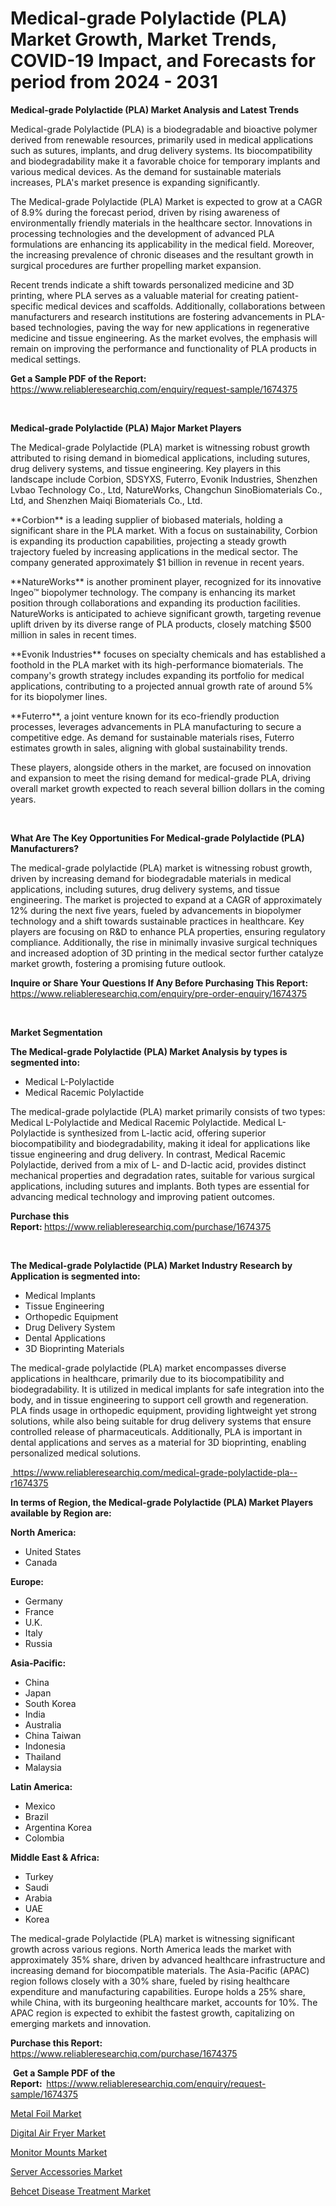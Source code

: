 <p><h1>Medical-grade Polylactide (PLA) Market Growth, Market Trends, COVID-19 Impact, and Forecasts for period from 2024 - 2031</h1></p><p><strong>Medical-grade Polylactide (PLA) Market Analysis and Latest Trends</strong></p>
<p><p>Medical-grade Polylactide (PLA) is a biodegradable and bioactive polymer derived from renewable resources, primarily used in medical applications such as sutures, implants, and drug delivery systems. Its biocompatibility and biodegradability make it a favorable choice for temporary implants and various medical devices. As the demand for sustainable materials increases, PLA's market presence is expanding significantly.</p><p>The Medical-grade Polylactide (PLA) Market is expected to grow at a CAGR of 8.9% during the forecast period, driven by rising awareness of environmentally friendly materials in the healthcare sector. Innovations in processing technologies and the development of advanced PLA formulations are enhancing its applicability in the medical field. Moreover, the increasing prevalence of chronic diseases and the resultant growth in surgical procedures are further propelling market expansion.</p><p>Recent trends indicate a shift towards personalized medicine and 3D printing, where PLA serves as a valuable material for creating patient-specific medical devices and scaffolds. Additionally, collaborations between manufacturers and research institutions are fostering advancements in PLA-based technologies, paving the way for new applications in regenerative medicine and tissue engineering. As the market evolves, the emphasis will remain on improving the performance and functionality of PLA products in medical settings.</p></p>
<p><strong>Get a Sample PDF of the Report:&nbsp;</strong> <a href="https://www.reliableresearchiq.com/enquiry/request-sample/1674375?utm_campaign=1870&utm_medium=2&utm_source=Github&utm_content=ia&utm_term=24122024&utm_id=medical-grade-polylactide-pla">https://www.reliableresearchiq.com/enquiry/request-sample/1674375</a></p>
<p>&nbsp;</p>
<p><strong>Medical-grade Polylactide (PLA) Major Market Players</strong></p>
<p><p>The Medical-grade Polylactide (PLA) market is witnessing robust growth attributed to rising demand in biomedical applications, including sutures, drug delivery systems, and tissue engineering. Key players in this landscape include Corbion, SDSYXS, Futerro, Evonik Industries, Shenzhen Lvbao Technology Co., Ltd, NatureWorks, Changchun SinoBiomaterials Co., Ltd, and Shenzhen Maiqi Biomaterials Co., Ltd.</p><p>**Corbion** is a leading supplier of biobased materials, holding a significant share in the PLA market. With a focus on sustainability, Corbion is expanding its production capabilities, projecting a steady growth trajectory fueled by increasing applications in the medical sector. The company generated approximately $1 billion in revenue in recent years.</p><p>**NatureWorks** is another prominent player, recognized for its innovative Ingeo™ biopolymer technology. The company is enhancing its market position through collaborations and expanding its production facilities. NatureWorks is anticipated to achieve significant growth, targeting revenue uplift driven by its diverse range of PLA products, closely matching $500 million in sales in recent times.</p><p>**Evonik Industries** focuses on specialty chemicals and has established a foothold in the PLA market with its high-performance biomaterials. The company's growth strategy includes expanding its portfolio for medical applications, contributing to a projected annual growth rate of around 5% for its biopolymer lines.</p><p>**Futerro**, a joint venture known for its eco-friendly production processes, leverages advancements in PLA manufacturing to secure a competitive edge. As demand for sustainable materials rises, Futerro estimates growth in sales, aligning with global sustainability trends.</p><p>These players, alongside others in the market, are focused on innovation and expansion to meet the rising demand for medical-grade PLA, driving overall market growth expected to reach several billion dollars in the coming years.</p></p>
<p>&nbsp;</p>
<p><strong>What Are The Key Opportunities For Medical-grade Polylactide (PLA) Manufacturers?</strong></p>
<p><p>The medical-grade polylactide (PLA) market is witnessing robust growth, driven by increasing demand for biodegradable materials in medical applications, including sutures, drug delivery systems, and tissue engineering. The market is projected to expand at a CAGR of approximately 12% during the next five years, fueled by advancements in biopolymer technology and a shift towards sustainable practices in healthcare. Key players are focusing on R&D to enhance PLA properties, ensuring regulatory compliance. Additionally, the rise in minimally invasive surgical techniques and increased adoption of 3D printing in the medical sector further catalyze market growth, fostering a promising future outlook.</p></p>
<p><strong>Inquire or Share Your Questions If Any Before Purchasing This Report:</strong> <a href="https://www.reliableresearchiq.com/enquiry/pre-order-enquiry/1674375?utm_campaign=1870&utm_medium=2&utm_source=Github&utm_content=ia&utm_term=24122024&utm_id=medical-grade-polylactide-pla">https://www.reliableresearchiq.com/enquiry/pre-order-enquiry/1674375</a></p>
<p>&nbsp;</p>
<p><strong>Market Segmentation</strong></p>
<p><strong>The Medical-grade Polylactide (PLA) Market Analysis by types is segmented into:</strong></p>
<p><ul><li>Medical L-Polylactide</li><li>Medical Racemic Polylactide</li></ul></p>
<p><p>The medical-grade polylactide (PLA) market primarily consists of two types: Medical L-Polylactide and Medical Racemic Polylactide. Medical L-Polylactide is synthesized from L-lactic acid, offering superior biocompatibility and biodegradability, making it ideal for applications like tissue engineering and drug delivery. In contrast, Medical Racemic Polylactide, derived from a mix of L- and D-lactic acid, provides distinct mechanical properties and degradation rates, suitable for various surgical applications, including sutures and implants. Both types are essential for advancing medical technology and improving patient outcomes.</p></p>
<p><strong>Purchase this Report:&nbsp;</strong><a href="https://www.reliableresearchiq.com/purchase/1674375?utm_campaign=1870&utm_medium=2&utm_source=Github&utm_content=ia&utm_term=24122024&utm_id=medical-grade-polylactide-pla">https://www.reliableresearchiq.com/purchase/1674375</a></p>
<p>&nbsp;</p>
<p><strong>The Medical-grade Polylactide (PLA) Market Industry Research by Application is segmented into:</strong></p>
<p><ul><li>Medical Implants</li><li>Tissue Engineering</li><li>Orthopedic Equipment</li><li>Drug Delivery System</li><li>Dental Applications</li><li>3D Bioprinting Materials</li></ul></p>
<p><p>The medical-grade polylactide (PLA) market encompasses diverse applications in healthcare, primarily due to its biocompatibility and biodegradability. It is utilized in medical implants for safe integration into the body, and in tissue engineering to support cell growth and regeneration. PLA finds usage in orthopedic equipment, providing lightweight yet strong solutions, while also being suitable for drug delivery systems that ensure controlled release of pharmaceuticals. Additionally, PLA is important in dental applications and serves as a material for 3D bioprinting, enabling personalized medical solutions.</p></p>
<p><a href="https://www.reliableresearchiq.com/medical-grade-polylactide-pla--r1674375?utm_campaign=1870&utm_medium=2&utm_source=Github&utm_content=ia&utm_term=24122024&utm_id=medical-grade-polylactide-pla">&nbsp;https://www.reliableresearchiq.com/medical-grade-polylactide-pla--r1674375</a></p>
<p><strong>In terms of Region, the Medical-grade Polylactide (PLA) Market Players available by Region are:</strong></p>
<p>
    <p> <strong> North America: </strong>
        <ul>
            <li>United States</li>
            <li>Canada</li>
        </ul>
        </p> 
    <p> <strong> Europe: </strong>
        <ul>
            <li>Germany</li>
            <li>France</li>
            <li>U.K.</li>
            <li>Italy</li>
            <li>Russia</li>
        </ul>
        </p> 
    <p> <strong> Asia-Pacific: </strong>
        <ul>
            <li>China</li>
            <li>Japan</li>
            <li>South Korea</li>
            <li>India</li>
            <li>Australia</li>
            <li>China Taiwan</li>
            <li>Indonesia</li>
            <li>Thailand</li>
            <li>Malaysia</li>
        </ul>
        </p> 
    <p> <strong> Latin America: </strong>
        <ul>
            <li>Mexico</li>
            <li>Brazil</li>
            <li>Argentina Korea</li>
            <li>Colombia</li>
        </ul>
        </p> 
    <p> <strong> Middle East & Africa: </strong>
        <ul>
            <li>Turkey</li>
            <li>Saudi</li>
            <li>Arabia</li>
            <li>UAE</li>
            <li>Korea</li>
        </ul>
    </p>
    </p>
<p><p>The medical-grade Polylactide (PLA) market is witnessing significant growth across various regions. North America leads the market with approximately 35% share, driven by advanced healthcare infrastructure and increasing demand for biocompatible materials. The Asia-Pacific (APAC) region follows closely with a 30% share, fueled by rising healthcare expenditure and manufacturing capabilities. Europe holds a 25% share, while China, with its burgeoning healthcare market, accounts for 10%. The APAC region is expected to exhibit the fastest growth, capitalizing on emerging markets and innovation.</p></p>
<p><strong>Purchase this Report: </strong><a href="https://www.reliableresearchiq.com/purchase/1674375?utm_campaign=1870&utm_medium=2&utm_source=Github&utm_content=ia&utm_term=24122024&utm_id=medical-grade-polylactide-pla">https://www.reliableresearchiq.com/purchase/1674375</a></p>
<p>&nbsp;<strong>Get a Sample PDF of the Report:&nbsp;&nbsp;</strong><a href="https://www.reliableresearchiq.com/enquiry/request-sample/1674375?utm_campaign=1870&utm_medium=2&utm_source=Github&utm_content=ia&utm_term=24122024&utm_id=medical-grade-polylactide-pla">https://www.reliableresearchiq.com/enquiry/request-sample/1674375</a></p>
<p><strong></strong></p>
<p><p><a href="https://github.com/toldenargelia86/Market-Research-Report-List-1/blob/main/metal-foil-market.md?utm_campaign=1870&utm_medium=2&utm_source=Github&utm_content=ia&utm_term=24122024&utm_id=medical-grade-polylactide-pla">Metal Foil Market</a></p><p><a href="https://www.linkedin.com/pulse/digital-air-fryer-market-growth-outlook-2024-2031-in-depth-d3xic?utm_campaign=1870&utm_medium=2&utm_source=Github&utm_content=ia&utm_term=24122024&utm_id=medical-grade-polylactide-pla">Digital Air Fryer Market</a></p><p><a href="https://www.linkedin.com/pulse/monitor-mounts-market-analysis-latest-marketing-trends-future-dfgnf?utm_campaign=1870&utm_medium=2&utm_source=Github&utm_content=ia&utm_term=24122024&utm_id=medical-grade-polylactide-pla">Monitor Mounts Market</a></p><p><a href="https://www.linkedin.com/pulse/server-accessories-market-rise-tracking-92-cagr-2024-2031-key-egsmf?utm_campaign=1870&utm_medium=2&utm_source=Github&utm_content=ia&utm_term=24122024&utm_id=medical-grade-polylactide-pla">Server Accessories Market</a></p><p><a href="https://www.linkedin.com/pulse/qualitative-study-behcet-disease-treatment-market-size-scaling-xlhmf?utm_campaign=1870&utm_medium=2&utm_source=Github&utm_content=ia&utm_term=24122024&utm_id=medical-grade-polylactide-pla">Behcet Disease Treatment Market</a></p></p>